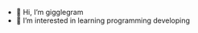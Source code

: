 - 👋 Hi, I’m gigglegram 
- 👀 I’m interested in learning programming developing 

<!---
gigglegram  is a ✨ special ✨ repository because its `README.md` (this file) appears on your GitHub profile.
You can click the Preview link to take a look at your changes.
--->

